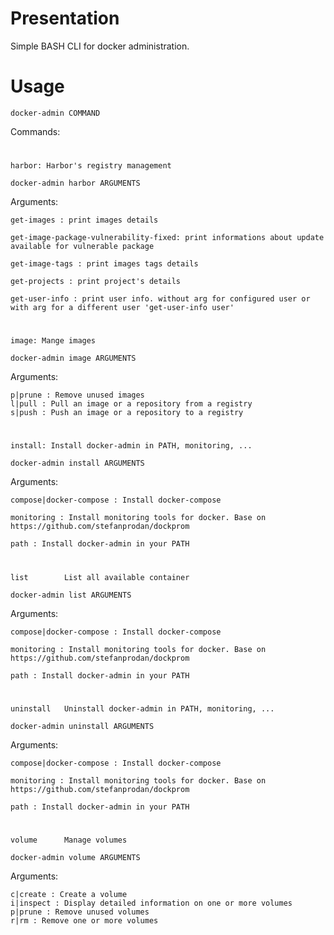 # Presentation
Simple BASH CLI for docker administration.

# Usage
<code>docker-admin COMMAND </code>

Commands:
# 
	harbor: Harbor's registry management

	docker-admin harbor ARGUMENTS

Arguments:

	get-images : print images details		

	get-image-package-vulnerability-fixed: print informations about update available for vulnerable package		

	get-image-tags : print images tags details		

	get-projects : print project's details		

	get-user-info : print user info. without arg for configured user or with arg for a different user 'get-user-info user'


# 
	image: Mange images

	docker-admin image ARGUMENTS

Arguments:

	p|prune : Remove unused images 		
	l|pull : Pull an image or a repository from a registry 		
	s|push : Push an image or a repository to a registry


# 
	install: Install docker-admin in PATH, monitoring, ...

	docker-admin install ARGUMENTS

Arguments:

	compose|docker-compose : Install docker-compose 		

	monitoring : Install monitoring tools for docker. Base on https://github.com/stefanprodan/dockprom                 

	path : Install docker-admin in your PATH


# 
	list		List all available container

	docker-admin list ARGUMENTS

Arguments:

	compose|docker-compose : Install docker-compose 		

	monitoring : Install monitoring tools for docker. Base on https://github.com/stefanprodan/dockprom                 

	path : Install docker-admin in your PATH


# 
	uninstall	Uninstall docker-admin in PATH, monitoring, ...

	docker-admin uninstall ARGUMENTS

Arguments:

	compose|docker-compose : Install docker-compose 		

	monitoring : Install monitoring tools for docker. Base on https://github.com/stefanprodan/dockprom                 

	path : Install docker-admin in your PATH


# 
	volume		Manage volumes

	docker-admin volume ARGUMENTS

Arguments:

	c|create : Create a volume 		
	i|inspect : Display detailed information on one or more volumes 		
	p|prune : Remove unused volumes 		
	r|rm : Remove one or more volumes


